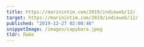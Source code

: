 ```yaml
---
title: https://marinintim.com/2019/indieweb/12/
target: https://marinintim.com/2019/indieweb/12/
published: "2019-12-27 02:00:46"
snippetImage: /images/capybara.jpeg
tldr: Лайк
---
```

